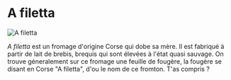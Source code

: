 A filetta
===

![A filetta](http://upload.wikimedia.org/wikipedia/commons/thumb/6/63/Fromage-Afiletta.jpg/800px-Fromage-Afiletta.jpg)

*A filetta* est un fromage d'origine Corse qui dobe sa mère. Il est fabriqué à partir de lait de brebis, brequis qui sont élevées à l'état quasi sauvage.
On trouve géneralement sur ce fromage une feuille de fougère, la fougère se disant en Corse "A filetta", d'ou le nom de ce fromton. T'as compris ?
